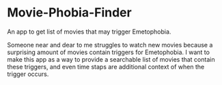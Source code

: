 # Movie-Phobia-Finder
An app to get list of movies that may trigger Emetophobia.

Someone near and dear to me struggles to watch new movies because a surprising amount of movies contain triggers for Emetophobia. I want to make this app as a way to provide a searchable list of movies that contain these triggers, and even time staps are additional context of when the trigger occurs.
